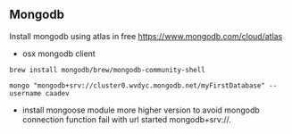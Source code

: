 ## Mongodb
Install mongodb using atlas in free
https://www.mongodb.com/cloud/atlas

- osx mongodb client
```
brew install mongodb/brew/mongodb-community-shell

mongo "mongodb+srv://cluster0.wvdyc.mongodb.net/myFirstDatabase" --username caadev
```

- install mongoose module more higher version to avoid mongodb connection function fail with url started mongodb+srv://.
